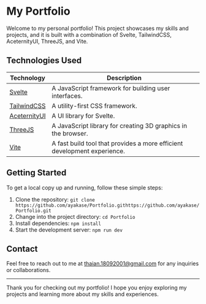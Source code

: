 # My Portfolio

Welcome to my personal portfolio! This project showcases my skills and projects, and it is built with a combination of Svelte, TailwindCSS, AceternityUI, ThreeJS, and Vite.

## Technologies Used

| Technology                                       | Description                                                  |
| ----------------------------------------------- | ------------------------------------------------------------ |
| [Svelte](https://svelte.dev/)                    | A JavaScript framework for building user interfaces.          |
| [TailwindCSS](https://tailwindcss.com/)          | A utility-first CSS framework.                                 |
| [AceternityUI](https://ui.aceternity.com/)        | A UI library for Svelte.                                      |
| [ThreeJS](https://threejs.org/)                  | A JavaScript library for creating 3D graphics in the browser.  |
| [Vite](https://vitejs.dev/)                      | A fast build tool that provides a more efficient development experience. |


## Getting Started

To get a local copy up and running, follow these simple steps:

1. Clone the repository: `git clone https://github.com/ayakase/Portfolio.githttps://github.com/ayakase/Portfolio.git`
2. Change into the project directory: `cd Portfolio`
3. Install dependencies: `npm install`
4. Start the development server: `npm run dev`

## Contact

Feel free to reach out to me at thaian.18092001@gmail.com for any inquiries or collaborations.

---

Thank you for checking out my portfolio! I hope you enjoy exploring my projects and learning more about my skills and experiences.

